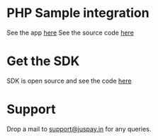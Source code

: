 # PHP Sample integration

See the app [here](juspay-php-demo.herokuapp.com)
See the source code [here](https://bitbucket.org/juspay/php-server-heroku)

# Get the SDK

SDK is open source and see the code [here](https://bitbucket.org/juspay/juspay-php-client)

# Support

Drop a mail to support@juspay.in for any queries.